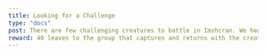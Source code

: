 ```yaml
---
title: Looking for a Challenge
type: "docs"
post: There are few challenging creatures to battle in Imshcran. We hear tale of a dangerous monster known as a troll. Please battle, subdue, and return the creature to us. We wish to judge its prowess ourselves. 
reward: 40 leaves to the group that captures and returns with the creature.
---
```


